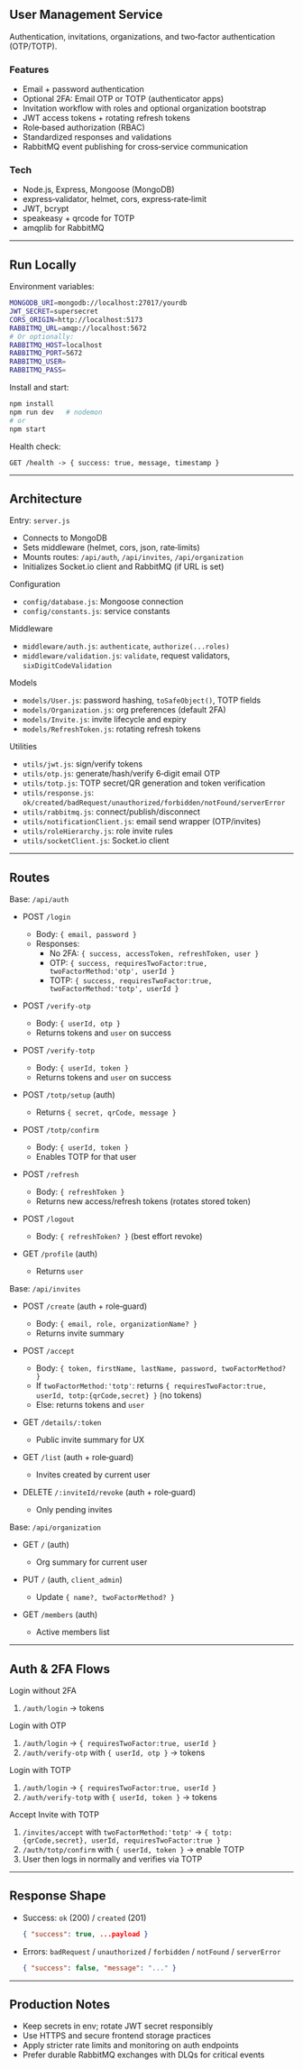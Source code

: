 ## User Management Service

Authentication, invitations, organizations, and two‑factor authentication (OTP/TOTP).

### Features
- Email + password authentication
- Optional 2FA: Email OTP or TOTP (authenticator apps)
- Invitation workflow with roles and optional organization bootstrap
- JWT access tokens + rotating refresh tokens
- Role‑based authorization (RBAC)
- Standardized responses and validations
- RabbitMQ event publishing for cross‑service communication

### Tech
- Node.js, Express, Mongoose (MongoDB)
- express‑validator, helmet, cors, express‑rate‑limit
- JWT, bcrypt
- speakeasy + qrcode for TOTP
- amqplib for RabbitMQ

---

## Run Locally

Environment variables:
```bash
MONGODB_URI=mongodb://localhost:27017/yourdb
JWT_SECRET=supersecret
CORS_ORIGIN=http://localhost:5173
RABBITMQ_URL=amqp://localhost:5672
# Or optionally:
RABBITMQ_HOST=localhost
RABBITMQ_PORT=5672
RABBITMQ_USER=
RABBITMQ_PASS=
```

Install and start:
```bash
npm install
npm run dev   # nodemon
# or
npm start
```

Health check:
```
GET /health -> { success: true, message, timestamp }
```

---

## Architecture

Entry: `server.js`
- Connects to MongoDB
- Sets middleware (helmet, cors, json, rate‑limits)
- Mounts routes: `/api/auth`, `/api/invites`, `/api/organization`
- Initializes Socket.io client and RabbitMQ (if URL is set)

Configuration
- `config/database.js`: Mongoose connection
- `config/constants.js`: service constants

Middleware
- `middleware/auth.js`: `authenticate`, `authorize(...roles)`
- `middleware/validation.js`: `validate`, request validators, `sixDigitCodeValidation`

Models
- `models/User.js`: password hashing, `toSafeObject()`, TOTP fields
- `models/Organization.js`: org preferences (default 2FA)
- `models/Invite.js`: invite lifecycle and expiry
- `models/RefreshToken.js`: rotating refresh tokens

Utilities
- `utils/jwt.js`: sign/verify tokens
- `utils/otp.js`: generate/hash/verify 6‑digit email OTP
- `utils/totp.js`: TOTP secret/QR generation and token verification
- `utils/response.js`: `ok/created/badRequest/unauthorized/forbidden/notFound/serverError`
- `utils/rabbitmq.js`: connect/publish/disconnect
- `utils/notificationClient.js`: email send wrapper (OTP/invites)
- `utils/roleHierarchy.js`: role invite rules
- `utils/socketClient.js`: Socket.io client

---

## Routes

Base: `/api/auth`

- POST `/login`
  - Body: `{ email, password }`
  - Responses:
    - No 2FA: `{ success, accessToken, refreshToken, user }`
    - OTP: `{ success, requiresTwoFactor:true, twoFactorMethod:'otp', userId }`
    - TOTP: `{ success, requiresTwoFactor:true, twoFactorMethod:'totp', userId }`

- POST `/verify-otp`
  - Body: `{ userId, otp }`
  - Returns tokens and `user` on success

- POST `/verify-totp`
  - Body: `{ userId, token }`
  - Returns tokens and `user` on success

- POST `/totp/setup` (auth)
  - Returns `{ secret, qrCode, message }`

- POST `/totp/confirm`
  - Body: `{ userId, token }`
  - Enables TOTP for that user

- POST `/refresh`
  - Body: `{ refreshToken }`
  - Returns new access/refresh tokens (rotates stored token)

- POST `/logout`
  - Body: `{ refreshToken? }` (best effort revoke)

- GET `/profile` (auth)
  - Returns `user`

Base: `/api/invites`

- POST `/create` (auth + role‑guard)
  - Body: `{ email, role, organizationName? }`
  - Returns invite summary

- POST `/accept`
  - Body: `{ token, firstName, lastName, password, twoFactorMethod? }`
  - If `twoFactorMethod:'totp'`: returns `{ requiresTwoFactor:true, userId, totp:{qrCode,secret} }` (no tokens)
  - Else: returns tokens and `user`

- GET `/details/:token`
  - Public invite summary for UX

- GET `/list` (auth + role‑guard)
  - Invites created by current user

- DELETE `/:inviteId/revoke` (auth + role‑guard)
  - Only pending invites

Base: `/api/organization`

- GET `/` (auth)
  - Org summary for current user

- PUT `/` (auth, `client_admin`)
  - Update `{ name?, twoFactorMethod? }`

- GET `/members` (auth)
  - Active members list

---

## Auth & 2FA Flows

Login without 2FA
1) `/auth/login` → tokens

Login with OTP
1) `/auth/login` → `{ requiresTwoFactor:true, userId }`
2) `/auth/verify-otp` with `{ userId, otp }` → tokens

Login with TOTP
1) `/auth/login` → `{ requiresTwoFactor:true, userId }`
2) `/auth/verify-totp` with `{ userId, token }` → tokens

Accept Invite with TOTP
1) `/invites/accept` with `twoFactorMethod:'totp'` → `{ totp:{qrCode,secret}, userId, requiresTwoFactor:true }`
2) `/auth/totp/confirm` with `{ userId, token }` → enable TOTP
3) User then logs in normally and verifies via TOTP

---

## Response Shape

- Success: `ok` (200) / `created` (201)
  ```json
  { "success": true, ...payload }
  ```
- Errors: `badRequest` / `unauthorized` / `forbidden` / `notFound` / `serverError`
  ```json
  { "success": false, "message": "..." }
  ```

---

## Production Notes
- Keep secrets in env; rotate JWT secret responsibly
- Use HTTPS and secure frontend storage practices
- Apply stricter rate limits and monitoring on auth endpoints
- Prefer durable RabbitMQ exchanges with DLQs for critical events


